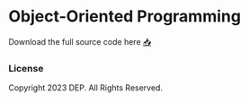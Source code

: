 # Object-Oriented Programming

Download the full source code here [📥](https://github.com/IJSE-Direct-Entry-Program-10/object-oriented-programming/archive/refs/heads/main.zip)

### License
Copyright 2023 DEP. All Rights Reserved.